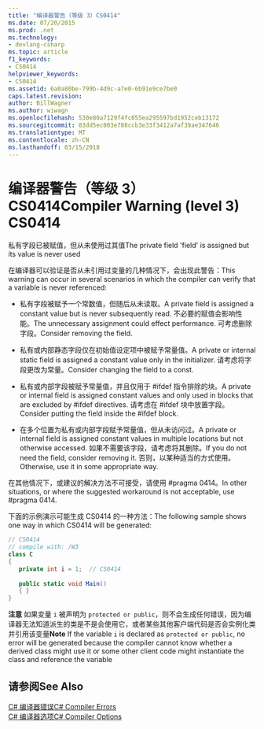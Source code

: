 ```yaml
---
title: "编译器警告（等级 3）CS0414"
ms.date: 07/20/2015
ms.prod: .net
ms.technology:
- devlang-csharp
ms.topic: article
f1_keywords:
- CS0414
helpviewer_keywords:
- CS0414
ms.assetid: 6a0a80be-799b-4d9c-a7e0-6b91e9ce7be0
caps.latest.revision: 
author: BillWagner
ms.author: wiwagn
ms.openlocfilehash: 530e80a7129f4fc055ea295597bd1952ceb13172
ms.sourcegitcommit: 83dd5ec003e788ccb3e33f3412a7af39ae347646
ms.translationtype: MT
ms.contentlocale: zh-CN
ms.lasthandoff: 03/15/2018
---
```

# <a name="compiler-warning-level-3-cs0414"></a><span data-ttu-id="8445c-102">编译器警告（等级 3）CS0414</span><span class="sxs-lookup"><span data-stu-id="8445c-102">Compiler Warning (level 3) CS0414</span></span>
<span data-ttu-id="8445c-103">私有字段已被赋值，但从未使用过其值</span><span class="sxs-lookup"><span data-stu-id="8445c-103">The private field 'field' is assigned but its value is never used</span></span>  
  
 <span data-ttu-id="8445c-104">在编译器可以验证是否从未引用过变量的几种情况下，会出现此警告：</span><span class="sxs-lookup"><span data-stu-id="8445c-104">This warning can occur in several scenarios in which the compiler can verify that a variable is never referenced:</span></span>  
  
-   <span data-ttu-id="8445c-105">私有字段被赋予一个常数值，但随后从未读取。</span><span class="sxs-lookup"><span data-stu-id="8445c-105">A private field is assigned a constant value but is never subsequently read.</span></span> <span data-ttu-id="8445c-106">不必要的赋值会影响性能。</span><span class="sxs-lookup"><span data-stu-id="8445c-106">The unnecessary assignment could effect performance.</span></span> <span data-ttu-id="8445c-107">可考虑删除字段。</span><span class="sxs-lookup"><span data-stu-id="8445c-107">Consider removing the field.</span></span>  
  
-   <span data-ttu-id="8445c-108">私有或内部静态字段仅在初始值设定项中被赋予常量值。</span><span class="sxs-lookup"><span data-stu-id="8445c-108">A private or internal static field is assigned a constant value only in the initializer.</span></span> <span data-ttu-id="8445c-109">请考虑将字段更改为常量。</span><span class="sxs-lookup"><span data-stu-id="8445c-109">Consider changing the field to a const.</span></span>  
  
-   <span data-ttu-id="8445c-110">私有或内部字段被赋予常量值，并且仅用于 #ifdef 指令排除的块。</span><span class="sxs-lookup"><span data-stu-id="8445c-110">A private or internal field is assigned constant values and only used in blocks that are excluded by #ifdef directives.</span></span> <span data-ttu-id="8445c-111">请考虑在 #ifdef 块中放置字段。</span><span class="sxs-lookup"><span data-stu-id="8445c-111">Consider putting the field inside the #ifdef block.</span></span>  
  
-   <span data-ttu-id="8445c-112">在多个位置为私有或内部字段赋予常量值，但从未访问过。</span><span class="sxs-lookup"><span data-stu-id="8445c-112">A private or internal field is assigned constant values in multiple locations but not otherwise accessed.</span></span> <span data-ttu-id="8445c-113">如果不需要该字段，请考虑将其删除。</span><span class="sxs-lookup"><span data-stu-id="8445c-113">If you do not need the field, consider removing it.</span></span> <span data-ttu-id="8445c-114">否则，以某种适当的方式使用。</span><span class="sxs-lookup"><span data-stu-id="8445c-114">Otherwise, use it in some appropriate way.</span></span>  
  
 <span data-ttu-id="8445c-115">在其他情况下，或建议的解决方法不可接受，请使用 #pragma 0414。</span><span class="sxs-lookup"><span data-stu-id="8445c-115">In other situations, or where the suggested workaround is not acceptable, use #pragma 0414.</span></span>  
  
 <span data-ttu-id="8445c-116">下面的示例演示可能生成 CS0414 的一种方法：</span><span class="sxs-lookup"><span data-stu-id="8445c-116">The following sample shows one way in which CS0414 will be generated:</span></span>  
  
```csharp  
// CS0414  
// compile with: /W3  
class C  
{  
   private int i = 1;  // CS0414  
  
   public static void Main()  
   { }  
}  
```  
  
 <span data-ttu-id="8445c-117">**注意** 如果变量 `i` 被声明为 `protected or public`，则不会生成任何错误，因为编译器无法知道派生的类是不是会使用它，或者某些其他客户端代码是否会实例化类并引用该变量</span><span class="sxs-lookup"><span data-stu-id="8445c-117">**Note** If the variable `i` is declared as `protected or public`, no error will be generated because the compiler cannot know whether a derived class might use it or some other client code might instantiate the class and reference the variable</span></span>  
  
## <a name="see-also"></a><span data-ttu-id="8445c-118">请参阅</span><span class="sxs-lookup"><span data-stu-id="8445c-118">See Also</span></span>  
 [<span data-ttu-id="8445c-119">C# 编译器错误</span><span class="sxs-lookup"><span data-stu-id="8445c-119">C# Compiler Errors</span></span>](../../csharp/language-reference/compiler-messages/index.md)  
 [<span data-ttu-id="8445c-120">C# 编译器选项</span><span class="sxs-lookup"><span data-stu-id="8445c-120">C# Compiler Options</span></span>](../../csharp/language-reference/compiler-options/index.md)
